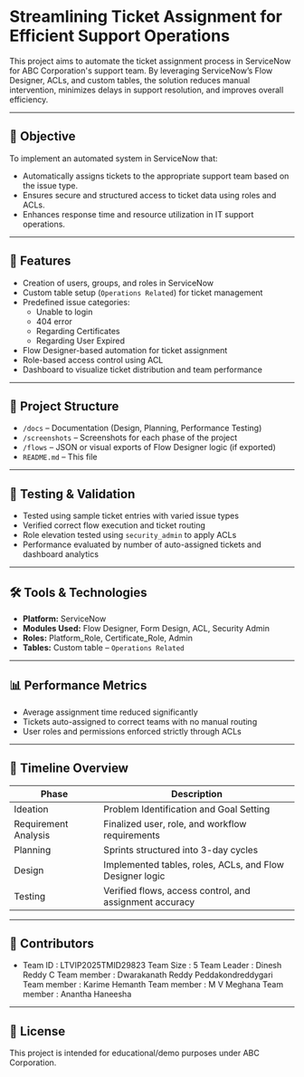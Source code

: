# Streamlining Ticket Assignment for Efficient Support Operations

This project aims to automate the ticket assignment process in ServiceNow for ABC Corporation's support team. By leveraging ServiceNow’s Flow Designer, ACLs, and custom tables, the solution reduces manual intervention, minimizes delays in support resolution, and improves overall efficiency.

---

## 🚀 Objective

To implement an automated system in ServiceNow that:
- Automatically assigns tickets to the appropriate support team based on the issue type.
- Ensures secure and structured access to ticket data using roles and ACLs.
- Enhances response time and resource utilization in IT support operations.

---

## 🔧 Features

- Creation of users, groups, and roles in ServiceNow
- Custom table setup (`Operations Related`) for ticket management
- Predefined issue categories:  
  - Unable to login  
  - 404 error  
  - Regarding Certificates  
  - Regarding User Expired
- Flow Designer-based automation for ticket assignment
- Role-based access control using ACL
- Dashboard to visualize ticket distribution and team performance

---

## 📂 Project Structure

- `/docs` – Documentation (Design, Planning, Performance Testing)
- `/screenshots` – Screenshots for each phase of the project
- `/flows` – JSON or visual exports of Flow Designer logic (if exported)
- `README.md` – This file

---

## 🧪 Testing & Validation

- Tested using sample ticket entries with varied issue types
- Verified correct flow execution and ticket routing
- Role elevation tested using `security_admin` to apply ACLs
- Performance evaluated by number of auto-assigned tickets and dashboard analytics

---

## 🛠 Tools & Technologies

- **Platform:** ServiceNow
- **Modules Used:** Flow Designer, Form Design, ACL, Security Admin
- **Roles:** Platform_Role, Certificate_Role, Admin
- **Tables:** Custom table – `Operations Related`

---

## 📊 Performance Metrics

- Average assignment time reduced significantly
- Tickets auto-assigned to correct teams with no manual routing
- User roles and permissions enforced strictly through ACLs

---

## 📅 Timeline Overview

| Phase | Description |
|-------|-------------|
| Ideation | Problem Identification and Goal Setting |
| Requirement Analysis | Finalized user, role, and workflow requirements |
| Planning | Sprints structured into 3-day cycles |
| Design | Implemented tables, roles, ACLs, and Flow Designer logic |
| Testing | Verified flows, access control, and assignment accuracy |

---

## 🤝 Contributors

- Team ID : LTVIP2025TMID29823
Team Size : 5
Team Leader : Dinesh Reddy C
Team member : Dwarakanath Reddy Peddakondreddygari
Team member : Karime Hemanth
Team member : M V Meghana
Team member : Anantha Haneesha


---

## 📜 License

This project is intended for educational/demo purposes under ABC Corporation.

